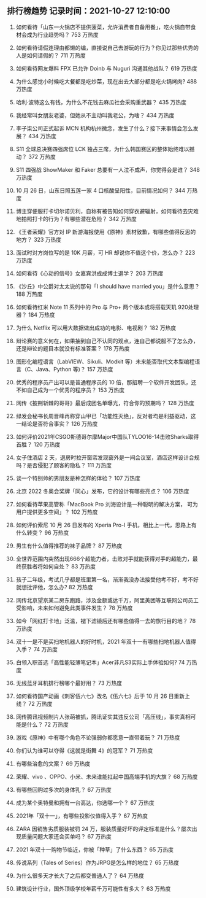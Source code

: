 
## 排行榜趋势 记录时间：2021-10-27 12:10:00
  
  1. 如何看待「山东一火锅店不提供菠菜，允许消费者自备用餐」，吃火锅自带食材会成为行业趋势吗？ 753 万热度
    
  2. 如何看待请假连理由都懒的编，直接说自己去游玩的行为？你见过那些优秀的人是如何请假的？ 711 万热度
    
  3. 如何看待网友爆料 FPX 已允许 Doinb 与 Nuguri 沟通其他战队？ 619 万热度
    
  4. 为什么感觉小时候吃大餐都是吃炒菜，现在出去大部分都是吃火锅烤肉? 488 万热度
    
  5. 哈利·波特这么有钱，为什么不花钱去麻瓜社会采购重武器？ 435 万热度
    
  6. 我经常叫女朋友老婆，但她从不主动叫我老公，为啥？ 434 万热度
    
  7. 李子柒公司正式起诉 MCN 机构杭州微念，发生了什么？接下来事情会怎么发展？ 434 万热度
    
  8. S11 全球总决赛四强席位 LCK 独占三席，为什么韩国赛区的整体始终难以撼动？ 372 万热度
    
  9. S11 四强战 ShowMaker 和 Faker 总要有一人泣不成声，你觉得会是谁？ 348 万热度
    
  10. 10 月 26 日，山东日照五莲一家 4 口核酸呈阳性，目前情况如何？ 344 万热度
    
  11. 博主穿便服打卡切尔诺贝利，自称有被告知如何穿衣避辐射，如何看待去灾难地拍照打卡的行为？有哪些潜在危险？ 342 万热度
    
  12. 《王者荣耀》官方对 IP 新游海报使用《原神》素材致歉，有哪些值得反思的地方？ 323 万热度
    
  13. 面试时对方岗位写的是 10K 月薪，可 HR 却说你不值这个价，怎么办？ 223 万热度
    
  14. 如何看待《心动的信号》女嘉宾洪成成博士退学？ 203 万热度
    
  15. 《沙丘》中公爵对太太说的那句「I should have married you」是什么意思？ 188 万热度
    
  16. 如何看待红米 Note 11 系列中的 Pro 与 Pro+ 两个版本或将搭载天玑 920处理器？ 184 万热度
    
  17. 为什么 Netflix 可以用大数据做出成功的电影、电视剧？ 182 万热度
    
  18. 辩论赛的意义何在，如果抽到自己不认同的观点，连自己都说服不了怎么办，还是辩论的题目本就没有标准答案？ 178 万热度
    
  19. 图形化编程语言（LabVIEW、Sikuli、Modkit 等）未来能否取代文本型编程语言（C、Java、Python 等)？ 157 万热度
    
  20. 优秀的程序员产出可以是普通程序员的 10 倍，那招聘一个软件开发团队，还不如自己成为一个优秀的程序员？ 153 万热度
    
  21. 网传《披荆斩棘的哥哥》最后成团名单曝光，符合你的预期吗？ 128 万热度
    
  22. 绿发会秘书长周晋峰再称穿山甲已「功能性灭绝」，反对者均是利益驱动，这一结论是否符合事实？ 126 万热度
    
  23. 如何评价2021年CSGO斯德哥尔摩Major中国队TYLOO16-14击败Sharks取得首胜？ 120 万热度
    
  24. 女子住酒店 2 天，退房时拉开窗帘发现窗外是一间会议室，酒店这样设计合规吗？是否侵犯了顾客的隐私？ 111 万热度
    
  25. 谈一个特别帅的男朋友是种怎样的体验？ 107 万热度
    
  26. 北京 2022 冬奥会奖牌「同心」发布，它的设计有哪些亮点？ 106 万热度
    
  27. 如何看待苹果高管称「MacBook Pro 刘海设计是一种聪明的解决方案， 可为用户提供更多空间」？ 102 万热度
    
  28. 如何评价索尼 10 月 26 日发布的 Xperia Pro-I 手机，相比上一代，思路上有什么转变？ 96 万热度
    
  29. 男生有什么值得推荐的袜子品牌？ 87 万热度
    
  30. 全世界范围内突然出现666个超能力者，击败对手就能获得对手的超能力，最终获胜者将如何自处？ 83 万热度
    
  31. 孩子二年级，考试几乎都是班里第一名，渐渐我没办法接受他考不好，考不好就想批评他，怎么办? 82 万热度
    
  32. 网传北京望京某二房东跑路，涉及金额或达千万，阿里美团等互联网公司员工受影响，未来如何避免此类事件发生？ 78 万热度
    
  33. 如今「网红打卡地」泛滥，褪下滤镜后还有哪些值得一去的旅行目的地？ 78 万热度
    
  34. 双十一是不是买扫地机器人的好时机，2021 年双十一有哪些扫地机器人值得入手？ 74 万热度
    
  35. 白领入职首选「高性能轻薄笔记本」Acer非凡S3实际上手体验如何? 74 万热度
    
  36. 无线蓝牙耳机排行榜哪个最好用？ 73 万热度
    
  37. 如何看待国产动画《刺客伍六七》改名《伍六七》后于 10 月 26 日重新上线？ 72 万热度
    
  38. 网传腾讯视频制片人张萌被抓，腾讯证实其违反公司「高压线」，事实真相可能是什么？ 72 万热度
    
  39. 游戏《原神》中有哪个角色不论强弱你都愿意一直带着玩？ 71 万热度
    
  40. 你们认为谁可以夺得《这就是街舞 4》的冠军？ 71 万热度
    
  41. 有哪些治愈的文案？ 69 万热度
    
  42. 荣耀、vivo 、OPPO、小米、未来谁能扛起中国高端手机的大旗？ 68 万热度
    
  43. 有哪些回购过多次的身体乳？ 67 万热度
    
  44. 成为某个奥特曼和拥有一台高达，你选哪一个？ 67 万热度
    
  45. 2021年「双十一」，有哪些投影仪值得入手？ 67 万热度
    
  46. ZARA 因销售劣质服装被罚 24 万，服装质量好坏的评定标准是什么？屡次出现质量问题大家还会买单吗？ 67 万热度
    
  47. 2021 年双十一购物节临近，你被「种草」了什么东西？ 65 万热度
    
  48. 传说系列（Tales of Series）作为JRPG是怎么样的地位？ 65 万热度
    
  49. 为什么很多天才长大了之后都变普通人了？ 64 万热度
    
  50. 建筑设计行业，国外顶级学校年薪千万可能性有多大？ 63 万热度
    